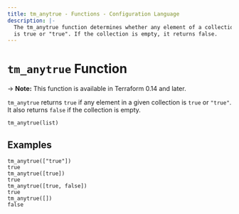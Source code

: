 ```yaml
---
title: tm_anytrue - Functions - Configuration Language
description: |-
  The tm_anytrue function determines whether any element of a collection
  is true or "true". If the collection is empty, it returns false.
---
```


# `tm_anytrue` Function

-> **Note:** This function is available in Terraform 0.14 and later.

`tm_anytrue` returns `true` if any element in a given collection is `true`
or `"true"`. It also returns `false` if the collection is empty.

```hcl
tm_anytrue(list)
```

## Examples

```command
tm_anytrue(["true"])
true
tm_anytrue([true])
true
tm_anytrue([true, false])
true
tm_anytrue([])
false
```
